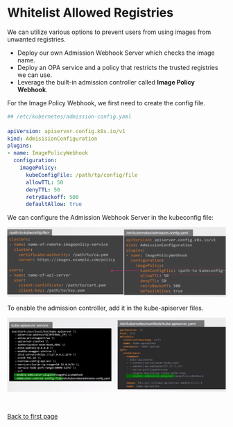 
# Whitelist Allowed Registries


We can utilize various options to prevent users from using images from unwanted registries. 

- Deploy our own Admission Webhook Server which checks the image name.
- Deploy an OPA service and a policy that restricts the trusted registries we can use. 
- Leverage the built-in admission controller called **Image Policy Webhook**.

For the Image Policy Webhook, we first need to create the config file.

```yaml
## /etc/kubernetes/admission-config.yaml 

apiVersion: apiserver.config.k8s.io/v1
kind: AdmisisionConfiguration
plugins:
- name: ImagePolicyWebhook 
  configuration:
    imagePolicy:
      kubeConfigFile: /path/tp/config/file 
      allowTTL: 50 
      denyTTL: 50 
      retryBackoff: 500 
      defaultAllow: true 
```

We can configure the Admission Webhook Server in the kubeconfig file:

![](../../Images/admission-configuration-for-a-webhook-server.png)

To enable the admission controller, add it in the kube-apiserver files.

![](../../Images/configure-admission-controller-on-kube-apiserver-yaml-manifest-and-service-unit-file.png)






<br>

[Back to first page](../../README.md#kubernetes-security)
